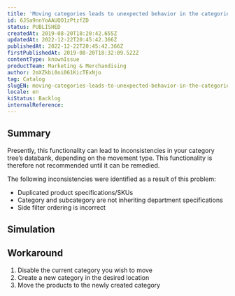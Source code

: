 ```yaml
---
title: 'Moving categories leads to unexpected behavior in the categories tree'
id: 6JSa9nnYoAAUQO1zPtzfZD
status: PUBLISHED
createdAt: 2019-08-20T18:20:42.655Z
updatedAt: 2022-12-22T20:45:42.366Z
publishedAt: 2022-12-22T20:45:42.366Z
firstPublishedAt: 2019-08-20T18:32:09.522Z
contentType: knownIssue
productTeam: Marketing & Merchandising
author: 2mXZkbi0oi061KicTExNjo
tag: Catalog
slugEN: moving-categories-leads-to-unexpected-behavior-in-the-categories-tree
locale: en
kiStatus: Backlog
internalReference: 
---
```


## Summary

Presently, this functionality can lead to inconsistencies in your category tree’s databank, depending on the movement type. This functionality is therefore not recommended until it can be remedied.

The following inconsistencies were identified as a result of this problem:
- Duplicated product specifications/SKUs
- Category and subcategory are not inheriting department specifications
- Side filter ordering is incorrect


## Simulation



## Workaround

 1. Disable the current category you wish to move
 2. Create a new category in the desired location
 3. Move the products to the newly created category

